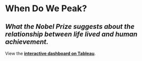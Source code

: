 # When Do We Peak?
## *What the Nobel Prize suggests about the relationship between life lived and human achievement.*

View the **[interactive dashboard on Tableau](https://public.tableau.com/app/profile/meaghanbarry/viz/nobel-laureates/WhenDoWePeakDataStory)**.
